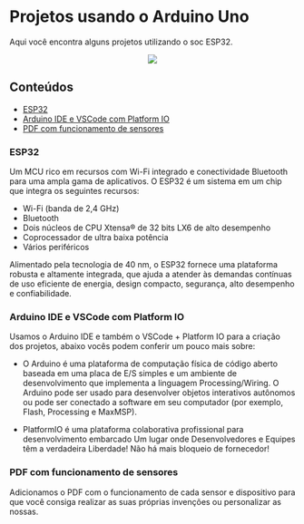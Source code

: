 # Projetos usando o Arduino Uno

Aqui você encontra alguns projetos utilizando o soc ESP32. 

<p align="center">
	<img src="https://wallpaperaccess.com/full/1154058.jpg" />
</p>

## Conteúdos

- [ESP32](#esp32)
- [Arduino IDE e VSCode com Platform IO](#arduino-ide-e-vscode-com-platform-io)
- [PDF com funcionamento de sensores](#pdf-com-funcionamento-de-sensores)

### ESP32

Um MCU rico em recursos com Wi-Fi integrado e conectividade Bluetooth para uma ampla gama de aplicativos.
O ESP32 é um sistema em um chip que integra os seguintes recursos:
- Wi-Fi (banda de 2,4 GHz)
- Bluetooth
- Dois núcleos de CPU Xtensa® de 32 bits LX6 de alto desempenho
- Coprocessador de ultra baixa potência
- Vários periféricos

Alimentado pela tecnologia de 40 nm, o ESP32 fornece uma plataforma robusta e altamente integrada, que ajuda a atender às demandas contínuas de uso eficiente de energia, design compacto, segurança, alto desempenho e confiabilidade.

### Arduino IDE e VSCode com Platform IO

Usamos o Arduino IDE e também o VSCode + Platform IO para a criação dos projetos, abaixo vocês podem conferir um pouco mais sobre:

- O Arduino é uma plataforma de computação física de código aberto baseada em uma placa de E/S simples e um ambiente de desenvolvimento que implementa a linguagem Processing/Wiring. O Arduino pode ser usado para desenvolver objetos interativos autônomos ou pode ser conectado a software em seu computador (por exemplo, Flash, Processing e MaxMSP). 

- PlatformIO é uma plataforma colaborativa profissional para desenvolvimento embarcado
Um lugar onde Desenvolvedores e Equipes têm a verdadeira Liberdade! Não há mais bloqueio de fornecedor! 


### PDF com funcionamento de sensores

Adicionamos o PDF com o funcionamento de cada sensor e dispositivo para que você consiga realizar as suas próprias invenções ou personalizar as nossas.
